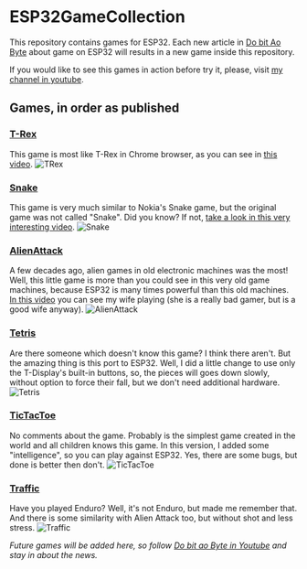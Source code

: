 # ESP32GameCollection
This repository contains games for ESP32. Each new article in [Do bit Ao Byte](https://www.dobitaobyte.com.br) about game on ESP32 will results in a new game inside this repository.

If you would like to see this games in action before try it, please, visit [my channel in youtube](https://youtube.com/dobitaobytebrasil).

## Games, in order as published

### [__T-Rex__](https://www.dobitaobyte.com.br/jogos-no-esp32-01-t-rex/)
This game is most like T-Rex in Chrome browser, as you can see in [this video](https://youtu.be/msp9Gu8MkHU?sub_confirmation=1).
![TRex](https://i0.wp.com/www.dobitaobyte.com.br/wp-content/uploads/2022/01/jogos-esp32-dobitaobyte.jpg?w=300&ssl=1)

### [__Snake__](https://www.dobitaobyte.com.br/jogos-no-esp32-02-snake/)
This game is very much similar to Nokia's Snake game, but the original game was not called "Snake". Did you know? If not, [take a look in this very interesting video](https://youtu.be/T0FU3hcG818?sub_confirmation=1).
![Snake](https://i0.wp.com/www.dobitaobyte.com.br/wp-content/uploads/2022/01/jogos-esp32-snake-dobitaobyte.jpg?w=300&ssl=1)

### [__AlienAttack__](https://www.dobitaobyte.com.br/jogos-no-esp32-03-alien-attack/)
A few decades ago, alien games in old electronic machines was the most! Well, this little game is more than you could see in this very old game machines, because ESP32 is many times powerful than this old machines.
[In this video](https://youtu.be/6lvukn5qYNY?sub_confirmation=1) you can see my wife playing (she is a really bad gamer, but is a good wife anyway).
![AlienAttack](https://i0.wp.com/www.dobitaobyte.com.br/wp-content/uploads/2022/01/jogos-esp32-alien-dobitaobyte.jpg?w=300&ssl=1)

### [__Tetris__](https://www.dobitaobyte.com.br/jogos-no-esp32-04-tetris/)
Are there someone which doesn't know this game? I think there aren't. But the amazing thing is this port to ESP32. Well, I did a little change to use only the T-Display's built-in buttons, so, the pieces will goes down slowly, without option to force their fall, but we don't need additional hardware.
![Tetris](https://i0.wp.com/www.dobitaobyte.com.br/wp-content/uploads/2022/01/jogos-esp32-tetris-dobitaobyte.jpg?w=300&ssl=1)

### [__TicTacToe__](https://www.dobitaobyte.com.br/jogos-no-esp32-05-tictactoe/)
No comments about the game. Probably is the simplest game created in the world and all children knows this game.
In this version, I added some "intelligence", so you can play against ESP32. Yes, there are some bugs, but done is better then don't.
![TicTacToe](https://i0.wp.com/www.dobitaobyte.com.br/wp-content/uploads/2022/02/jogos-esp32-dobtaobyte-tictactoe.jpg?w=300&ssl=1)

### [__Traffic__](https://www.dobitaobyte.com.br/jogos-no-esp32-06-traffic/)
 Have you played Enduro? Well, it's not Enduro, but made me remember that. And   there is some similarity with Alien Attack too, but without shot and less stress.
![Traffic](https://i0.wp.com/www.dobitaobyte.com.br/wp-content/uploads/2022/02/jogos-esp32-traffic.jpg?w=300&ssl=1)

_Future games will be added here, so follow [Do bit ao Byte in Youtube](https://youtube.com/dobitaobytebrasil) and stay in about the news._
